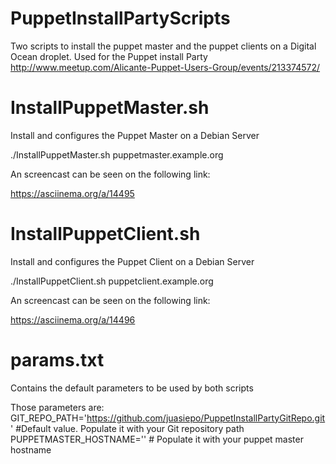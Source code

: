 PuppetInstallPartyScripts
=========================

Two scripts to install the puppet master and the puppet clients on a Digital Ocean droplet. Used for the Puppet install Party http://www.meetup.com/Alicante-Puppet-Users-Group/events/213374572/

InstallPuppetMaster.sh
======================

Install and configures the Puppet Master on a Debian Server

./InstallPuppetMaster.sh puppetmaster.example.org

An screencast can be seen on the following link:

https://asciinema.org/a/14495

InstallPuppetClient.sh
======================
Install and configures the Puppet Client on a Debian Server

./InstallPuppetClient.sh puppetclient.example.org

An screencast can be seen on the following link:

https://asciinema.org/a/14496

params.txt
==========
Contains the default parameters to be used by both scripts

Those parameters are:
GIT_REPO_PATH='https://github.com/juasiepo/PuppetInstallPartyGitRepo.git' #Default value. Populate it with your Git repository path
PUPPETMASTER_HOSTNAME=''  # Populate it with your puppet master hostname
